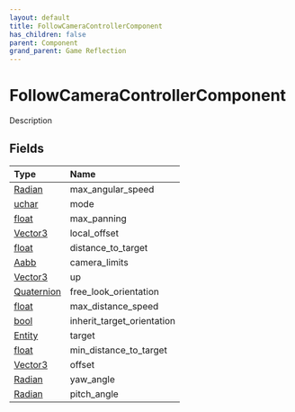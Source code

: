 ```yaml
---
layout: default
title: FollowCameraControllerComponent
has_children: false
parent: Component
grand_parent: Game Reflection
---
```

# FollowCameraControllerComponent
Description 

## Fields
| Type | Name |
|:-------------|:--------------|
| [Radian](/game-reflection/classes/radian.md) | max_angular_speed |
| [uchar](/game-reflection/enums/uchar.md) | mode |
| [float](/game-reflection/components/float.md) | max_panning |
| [Vector3](/game-reflection/classes/vector3.md) | local_offset |
| [float](/game-reflection/components/float.md) | distance_to_target |
| [Aabb](/game-reflection/components/aabb.md) | camera_limits |
| [Vector3](/game-reflection/classes/vector3.md) | up |
| [Quaternion](/game-reflection/classes/quaternion.md) | free_look_orientation |
| [float](/game-reflection/components/float.md) | max_distance_speed |
| [bool](/game-reflection/components/bool.md) | inherit_target_orientation |
| [Entity](/game-reflection/classes/entity.md) | target |
| [float](/game-reflection/components/float.md) | min_distance_to_target |
| [Vector3](/game-reflection/classes/vector3.md) | offset |
| [Radian](/game-reflection/classes/radian.md) | yaw_angle |
| [Radian](/game-reflection/classes/radian.md) | pitch_angle |
